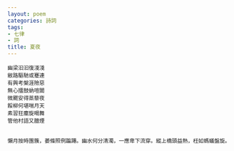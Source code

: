 ```yaml
---
layout: poem
categories: 詩詞
tags: 
- 七律
- 詞
title: 夏夜
---
```


	幽梁汩汩復淺淺
	敝路驅馳或蹇連
	有興考槃涯險惡
	無心擂鼓蚋喧闐
	微颸安得蒸藜夜
	餒柳何堪喘月天
	素習狂塵旋暍舞
	管他村語又膻煙


	懶月按時團簇，萎條照例蹁蹮。幽水何分清濁，一應卑下流穿。縱上橋頭益熱，枉如螞蟻盤旋。

